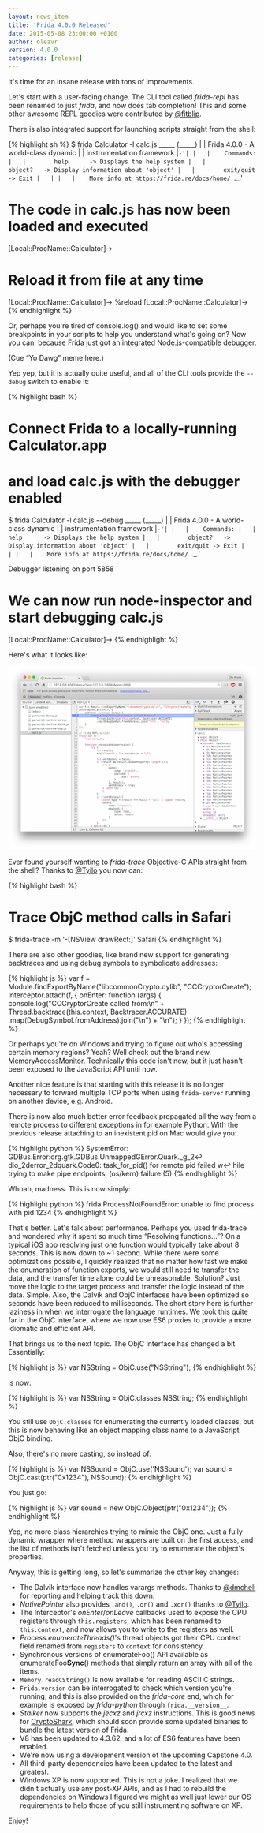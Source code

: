 ```yaml
---
layout: news_item
title: 'Frida 4.0.0 Released'
date: 2015-05-08 23:00:00 +0100
author: oleavr
version: 4.0.0
categories: [release]
---
```


It's time for an insane release with tons of improvements.

Let's start with a user-facing change. The CLI tool called *frida-repl* has
been renamed to just *frida*, and now does tab completion! This and some other
awesome REPL goodies were contributed by [@fitblip](https://github.com/fitblip).

There is also integrated support for launching scripts straight from the shell:

{% highlight sh %}
$ frida Calculator -l calc.js
    _____
   (_____)
    |   |    Frida 4.0.0 - A world-class dynamic
    |   |                  instrumentation framework
    |`-'|
    |   |    Commands:
    |   |        help      -> Displays the help system
    |   |        object?   -> Display information about 'object'
    |   |        exit/quit -> Exit
    |   |
    |   |    More info at https://frida.re/docs/home/
    `._.'

# The code in calc.js has now been loaded and executed
[Local::ProcName::Calculator]->
# Reload it from file at any time
[Local::ProcName::Calculator]-> %reload
[Local::ProcName::Calculator]->
{% endhighlight %}

Or, perhaps you're tired of console.log() and would like to set some breakpoints
in your scripts to help you understand what's going on? Now you can, because
Frida just got an integrated Node.js-compatible debugger.

(Cue “Yo Dawg” meme here.)

Yep yep, but it is actually quite useful, and all of the CLI tools provide
the `--debug` switch to enable it:

{% highlight bash %}
# Connect Frida to a locally-running Calculator.app
# and load calc.js with the debugger enabled
$ frida Calculator -l calc.js --debug
    _____
   (_____)
    |   |    Frida 4.0.0 - A world-class dynamic
    |   |                  instrumentation framework
    |`-'|
    |   |    Commands:
    |   |        help      -> Displays the help system
    |   |        object?   -> Display information about 'object'
    |   |        exit/quit -> Exit
    |   |
    |   |    More info at https://frida.re/docs/home/
    `._.'

Debugger listening on port 5858
# We can now run node-inspector and start debugging calc.js
[Local::ProcName::Calculator]->
{% endhighlight %}

Here's what it looks like:

![Frida Debugger Session](/img/frida-debug.png "Frida Debugger Session")

Ever found yourself wanting to *frida-trace* Objective-C APIs straight from
the shell? Thanks to [@Tyilo](https://github.com/Tyilo) you now can:

{% highlight bash %}
# Trace ObjC method calls in Safari
$ frida-trace -m '-[NSView drawRect:]' Safari
{% endhighlight %}

There are also other goodies, like brand new support for generating backtraces
and using debug symbols to symbolicate addresses:

{% highlight js %}
var f = Module.findExportByName("libcommonCrypto.dylib",
    "CCCryptorCreate");
Interceptor.attach(f, {
    onEnter: function (args) {
        console.log("CCCryptorCreate called from:\n" +
            Thread.backtrace(this.context, Backtracer.ACCURATE)
            .map(DebugSymbol.fromAddress).join("\n") + "\n");
    }
});
{% endhighlight %}

Or perhaps you're on Windows and trying to figure out who's accessing certain
memory regions? Yeah? Well check out the brand new
[MemoryAccessMonitor](/docs/javascript-api/#memoryaccessmonitor). Technically
this code isn't new, but it just hasn't been exposed to the JavaScript API
until now.

Another nice feature is that starting with this release it is no longer
necessary to forward multiple TCP ports when using `frida-server` running
on another device, e.g. Android.

There is now also much better error feedback propagated all the way from a
remote process to different exceptions in for example Python. With the previous
release attaching to an inexistent pid on Mac would give you:

{% highlight python %}
SystemError: GDBus.Error:org.gtk.GDBus.UnmappedGError.Quark._g_2↩
dio_2derror_2dquark.Code0: task_for_pid() for remote pid failed w↩
hile trying to make pipe endpoints: (os/kern) failure (5)
{% endhighlight %}

Whoah, madness. This is now simply:

{% highlight python %}
frida.ProcessNotFoundError: unable to find process with pid 1234
{% endhighlight %}

That's better. Let's talk about performance. Perhaps you used frida-trace and
wondered why it spent so much time “Resolving functions...”? On a typical iOS
app resolving just one function would typically take about 8 seconds.
This is now down to ~1 second. While there were some optimizations possible,
I quickly realized that no matter how fast we make the enumeration of function
exports, we would still need to transfer the data, and the transfer time alone
could be unreasonable. Solution? Just move the logic to the target process and
transfer the logic instead of the data. Simple.
Also, the Dalvik and ObjC interfaces have been optimized so seconds have been
reduced to milliseconds. The short story here is further laziness in when we
interrogate the language runtimes. We took this quite far in the ObjC interface,
where we now use ES6 proxies to provide a more idiomatic and efficient API.

That brings us to the next topic. The ObjC interface has changed a bit.
Essentially:

{% highlight js %}
var NSString = ObjC.use("NSString");
{% endhighlight %}

is now:

{% highlight js %}
var NSString = ObjC.classes.NSString;
{% endhighlight %}

You still use `ObjC.classes` for enumerating the currently loaded classes,
but this is now behaving like an object mapping class name to a JavaScript ObjC
binding.

Also, there's no more casting, so instead of:

{% highlight js %}
var NSSound = ObjC.use('NSSound');
var sound = ObjC.cast(ptr("0x1234"), NSSound);
{% endhighlight %}

You just go:

{% highlight js %}
var sound = new ObjC.Object(ptr("0x1234"));
{% endhighlight %}

Yep, no more class hierarchies trying to mimic the ObjC one. Just a fully
dynamic wrapper where method wrappers are built on the first access, and
the list of methods isn't fetched unless you try to enumerate the object's
properties.

Anyway, this is getting long, so let's summarize the other key changes:

- The Dalvik interface now handles varargs methods. Thanks to
  [@dmchell](https://github.com/dmchell) for reporting and helping track this
  down.
- *NativePointer* also provides `.and()`, `.or()` and `.xor()` thanks to
  [@Tyilo](https://github.com/Tyilo).
- The Interceptor's *onEnter*/*onLeave* callbacks used to expose the CPU
  registers through `this.registers`, which has been renamed to `this.context`,
  and now allows you to write to the registers as well.
- *Process.enumerateThreads()*'s thread objects got their CPU context field
  renamed from `registers` to `context` for consistency.
- Synchronous versions of enumerateFoo() API available as enumerateFoo**Sync**()
  methods that simply return an array with all of the items.
- `Memory.readCString()` is now available for reading ASCII C strings.
- `Frida.version` can be interrogated to check which version you're running,
  and this is also provided on the *frida-core* end, which for example is
  exposed by *frida-python* through `frida.__version__`.
- *Stalker* now supports the *jecxz* and *jrcxz* instructions. This is good news
  for [CryptoShark](https://github.com/frida/cryptoshark), which should soon
  provide some updated binaries to bundle the latest version of Frida.
- V8 has been updated to 4.3.62, and a lot of ES6 features have been enabled.
- We're now using a development version of the upcoming Capstone 4.0.
- All third-party dependencies have been updated to the latest and greatest.
- Windows XP is now supported. This is not a joke. I realized that we didn't
  actually use any post-XP APIs, and as I had to rebuild the dependencies on
  Windows I figured we might as well just lower our OS requirements to help
  those of you still instrumenting software on XP.

Enjoy!
